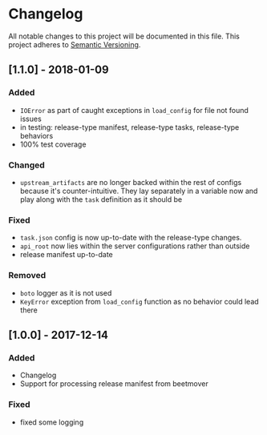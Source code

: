 # Changelog
All notable changes to this project will be documented in this file.
This project adheres to [Semantic Versioning](http://semver.org/).

## [1.1.0] - 2018-01-09
### Added
- `IOError` as part of caught exceptions in `load_config` for file not found issues
- in testing: release-type manifest, release-type tasks, release-type behaviors
- 100% test coverage

### Changed
- `upstream_artifacts` are no longer backed within the rest of configs because it's counter-intuitive. They lay separately in a variable now and play along with the `task` definition as it should be

### Fixed
- `task.json` config is now up-to-date with the release-type changes.
- `api_root` now lies within the server configurations rather than outside
- release manifest up-to-date

### Removed
- `boto` logger as it is not used
- `KeyError` exception from `load_config` function as no behavior could lead there

## [1.0.0] - 2017-12-14
### Added
- Changelog
- Support for processing release manifest from beetmover

### Fixed
- fixed some logging
